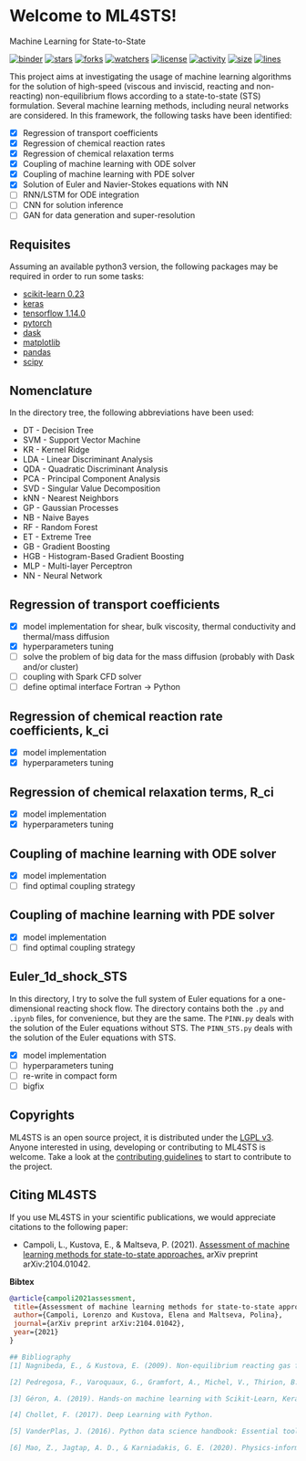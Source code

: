 
Welcome to ML4STS!
==================

Machine Learning for State-to-State

[![binder](https://mybinder.org/badge_logo.svg)](https://mybinder.org/v2/gh/lkampoli/ML4STS/HEAD)
[![stars](https://img.shields.io/github/stars/lkampoli/ML4STS?color=yellow&style=plastic)](https://github.com/lkampoli/ML4STS/stargazers)
[![forks](https://img.shields.io/github/forks/lkampoli/ML4STS?style=plastic)](https://github.com/lkampoli/ML4STS/network/members)
[![watchers](https://img.shields.io/github/watchers/lkampoli/ML4STS?color=green&style=plastic)](https://github.com/lkampoli/ML4STS/watchers)
[![license](https://img.shields.io/github/license/lkampoli/ML4STS?color=orange&style=plastic)](https://www.gnu.org/licenses/lgpl-3.0)
[![activity](https://img.shields.io/github/commit-activity/m/lkampoli/ML4STS?color=red&style=plastic)](https://github.com/lkampoli/ML4STS/graphs/commit-activity)
[![size](https://img.shields.io/github/languages/code-size/lkampoli/ML4STS?color=violet&style=plastic)]()
[![lines](https://img.shields.io/tokei/lines/github/lkampoli/ML4STS?color=pink&style=plastic)]()

This project aims at investigating the usage of machine learning
algorithms for the solution of high-speed (viscous and inviscid,
reacting and non-reacting) non-equilibrium flows according to a
state-to-state (STS) formulation. Several machine learning methods,
including neural networks are considered. In this framework,
the following tasks have been identified:

- [x] Regression of transport coefficients
- [x] Regression of chemical reaction rates
- [x] Regression of chemical relaxation terms
- [x] Coupling of machine learning with ODE solver
- [x] Coupling of machine learning with PDE solver
- [x] Solution of Euler and Navier-Stokes equations with NN
- [ ] RNN/LSTM for ODE integration
- [ ] CNN for solution inference
- [ ] GAN for data generation and super-resolution

## Requisites
Assuming an available python3 version, the following 
packages may be required in order to run some tasks:

* [scikit-learn 0.23](https://scikit-learn.org/stable/)
* [keras](https://keras.io/)
* [tensorflow 1.14.0](https://www.tensorflow.org/)
* [pytorch](https://pytorch.org/)
* [dask](https://dask.org/)
* [matplotlib](https://matplotlib.org/)
* [pandas](https://pandas.pydata.org/)
* [scipy](https://www.scipy.org/)

## Nomenclature
In the directory tree, the following abbreviations have been used:

* DT  - Decision Tree
* SVM - Support Vector Machine
* KR  - Kernel Ridge
* LDA - Linear Discriminant Analysis
* QDA - Quadratic Discriminant Analysis
* PCA - Principal Component Analysis
* SVD - Singular Value Decomposition
* kNN - Nearest Neighbors
* GP  - Gaussian Processes
* NB  - Naive Bayes
* RF  - Random Forest
* ET  - Extreme Tree
* GB  - Gradient Boosting
* HGB - Histogram-Based Gradient Boosting
* MLP - Multi-layer Perceptron
* NN  - Neural Network

## Regression of transport coefficients
- [x] model implementation for shear, bulk viscosity, thermal conductivity and thermal/mass diffusion
- [x] hyperparameters tuning
- [ ] solve the problem of big data for the mass diffusion (probably with Dask and/or cluster)
- [ ] coupling with Spark CFD solver
- [ ] define optimal interface Fortran -> Python

## Regression of chemical reaction rate coefficients, k_ci
- [x] model implementation
- [x] hyperparameters tuning

## Regression of chemical relaxation terms, R_ci
- [x] model implementation
- [x] hyperparameters tuning

## Coupling of machine learning with ODE solver
- [x] model implementation
- [ ] find optimal coupling strategy

## Coupling of machine learning with PDE solver
- [x] model implementation
- [ ] find optimal coupling strategy

## Euler_1d_shock_STS
In this directory, I try to solve the full system of Euler equations for a one-dimensional reacting shock flow.
The directory contains both the `.py` and `.ipynb` files, for convenience, but they are the same.
The `PINN.py` deals with the solution of the Euler equations without STS.
The `PINN_STS.py` deals with the solution of the Euler equations with STS.

- [x] model implementation
- [ ] hyperparameters tuning
- [ ] re-write in compact form
- [ ] bigfix

<!-- ## Useful Links
     https://machinelearningmastery.com/multi-output-regression-models-with-python/
     https://machinelearningmastery.com/deep-learning-models-for-multi-output-regression/
     https://scikit-learn.org/stable/modules/multiclass.html#multiclass-and-multilabel-algorithms -->

## Copyrights
ML4STS is an open source project, it is distributed under the
[LGPL v3](https://www.gnu.org/licenses/lgpl-3.0.en.html). Anyone interested in
using, developing or contributing to ML4STS is welcome. Take a look at the
[contributing guidelines](CONTRIBUTING.md) to start to contribute to the project.

## Citing ML4STS
If you use ML4STS in your scientific publications, we would appreciate citations to the following paper:

* Campoli, L., Kustova, E., & Maltseva, P. (2021). [Assessment of machine learning methods for state-to-state approaches.](https://arxiv.org/pdf/2104.01042.pdf) arXiv preprint arXiv:2104.01042.

**Bibtex**
```bibtex
@article{campoli2021assessment,
 title={Assessment of machine learning methods for state-to-state approaches},
 author={Campoli, Lorenzo and Kustova, Elena and Maltseva, Polina},
 journal={arXiv preprint arXiv:2104.01042},
 year={2021}
}

## Bibliography
[1] Nagnibeda, E., & Kustova, E. (2009). Non-equilibrium reacting gas flows: kinetic theory of transport and relaxation processes. Springer Science & Business Media.

[2] Pedregosa, F., Varoquaux, G., Gramfort, A., Michel, V., Thirion, B., Grisel, O., ... & Vanderplas, J. (2011). Scikit-learn: Machine learning in Python. the Journal of machine Learning research, 12, 2825-2830.

[3] Géron, A. (2019). Hands-on machine learning with Scikit-Learn, Keras, and TensorFlow: Concepts, tools, and techniques to build intelligent systems. O'Reilly Media.

[4] Chollet, F. (2017). Deep Learning with Python.

[5] VanderPlas, J. (2016). Python data science handbook: Essential tools for working with data. " O'Reilly Media, Inc.".

[6] Mao, Z., Jagtap, A. D., & Karniadakis, G. E. (2020). Physics-informed neural networks for high-speed flows. Computer Methods in Applied Mechanics and Engineering, 360, 112789.
